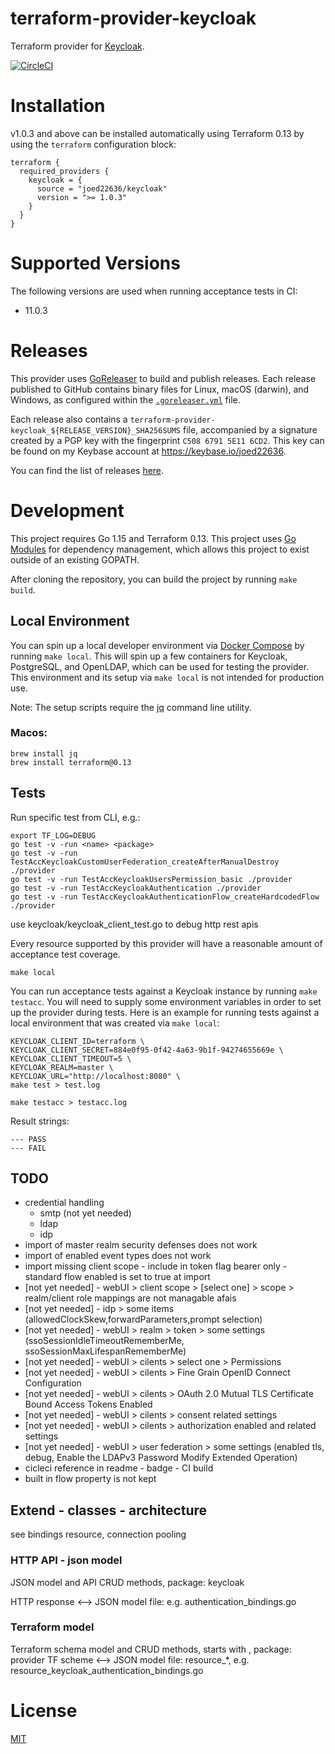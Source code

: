 # terraform-provider-keycloak
Terraform provider for [Keycloak](https://www.keycloak.org/).

[![CircleCI](https://circleci.com/gh/joed22636/terraform-provider-keycloak.svg?style=shield)](https://circleci.com/gh/joed22636/terraform-provider-keycloak)

# Installation

v1.0.3 and above can be installed automatically using Terraform 0.13 by using the `terraform` configuration block:

```hcl
terraform {
  required_providers {
    keycloak = {
      source = "joed22636/keycloak"
      version = ">= 1.0.3"
    }
  }
}
```
# Supported Versions

The following versions are used when running acceptance tests in CI:

- 11.0.3

# Releases

This provider uses [GoReleaser](https://goreleaser.com/) to build and publish releases. Each release published to GitHub
contains binary files for Linux, macOS (darwin), and Windows, as configured within the [`.goreleaser.yml`](https://github.com/joed22636/terraform-provider-keycloak/blob/master/.goreleaser.yml)
file.

Each release also contains a `terraform-provider-keycloak_${RELEASE_VERSION}_SHA256SUMS` file, accompanied by a signature
created by a PGP key with the fingerprint `C508 6791 5E11 6CD2`. This key can be found on my Keybase account at https://keybase.io/joed22636.

You can find the list of releases [here](https://github.com/joed22636/terraform-provider-keycloak/releases).
<!-- You can find the changelog for each version [here](https://github.com/joed22636/terraform-provider-keycloak/blob/master/CHANGELOG.md). -->

# Development

This project requires Go 1.15 and Terraform 0.13.
This project uses [Go Modules](https://github.com/golang/go/wiki/Modules) for dependency management, which allows this project to exist outside of an existing GOPATH.

After cloning the repository, you can build the project by running `make build`.

## Local Environment

You can spin up a local developer environment via [Docker Compose](https://docs.docker.com/compose/) by running `make local`.
This will spin up a few containers for Keycloak, PostgreSQL, and OpenLDAP, which can be used for testing the provider.
This environment and its setup via `make local` is not intended for production use.

Note: The setup scripts require the [jq](https://stedolan.github.io/jq/) command line utility.

### Macos: 
```
brew install jq
brew install terraform@0.13
```

## Tests

Run specific test from CLI, e.g.:
```
export TF_LOG=DEBUG                                                                    
go test -v -run <name> <package>
go test -v -run TestAccKeycloakCustomUserFederation_createAfterManualDestroy ./provider
go test -v -run TestAccKeycloakUsersPermission_basic ./provider
go test -v -run TestAccKeycloakAuthentication ./provider
go test -v -run TestAccKeycloakAuthenticationFlow_createHardcodedFlow ./provider

```

use keycloak/keycloak_client_test.go to debug http rest apis

Every resource supported by this provider will have a reasonable amount of acceptance test coverage.

```
make local
```

You can run acceptance tests against a Keycloak instance by running `make testacc`. You will need to supply some environment
variables in order to set up the provider during tests. Here is an example for running tests against a local environment
that was created via `make local`:

```
KEYCLOAK_CLIENT_ID=terraform \
KEYCLOAK_CLIENT_SECRET=884e0f95-0f42-4a63-9b1f-94274655669e \
KEYCLOAK_CLIENT_TIMEOUT=5 \
KEYCLOAK_REALM=master \
KEYCLOAK_URL="http://localhost:8080" \
make test > test.log
```


```
make testacc > testacc.log
```

Result strings:
```
--- PASS
--- FAIL
```

## TODO

* credential handling 
  * smtp (not yet needed)
  * ldap
  * idp 
* import of master realm security defenses does not work
* import of enabled event types does not work
* import missing
    client scope - include in token flag
    bearer only - standard flow enabled is set to true at import 
* [not yet needed] - webUI > client scope > [select one] > scope > realm/client role mappings are not managable afais
* [not yet needed] - idp > some items (allowedClockSkew,forwardParameters,prompt selection)
* [not yet needed] - webUI > realm > token > some settings (ssoSessionIdleTimeoutRememberMe, ssoSessionMaxLifespanRememberMe)
* [not yet needed] - webUI > cilents > select one > Permissions
* [not yet needed] - webUI > cilents > Fine Grain OpenID Connect Configuration 
* [not yet needed] - webUI > cilents > OAuth 2.0 Mutual TLS Certificate Bound Access Tokens Enabled 
* [not yet needed] - webUI > cilents > consent related settings
* [not yet needed] - webUI > cilents > authorization enabled and related settings
* [not yet needed] - webUI > user federation > some settings (enabled tls, debug, Enable the LDAPv3 Password Modify Extended Operation)
* cicleci reference in readme - badge - CI build
* built in flow property is not kept

## Extend - classes - architecture

see bindings resource, connection pooling

### HTTP API - json model
 JSON model and API CRUD methods, package: keycloak
  
 HTTP response <--> JSON model
 file: e.g. authentication_bindings.go

### Terraform model 
Terraform schema model and CRUD methods, starts with , package: provider
TF scheme  <--> JSON model
file: resource_*, e.g. resource_keycloak_authentication_bindings.go

# License

[MIT](https://github.com/joed22636/terraform-provider-keycloak/blob/master/LICENSE)
